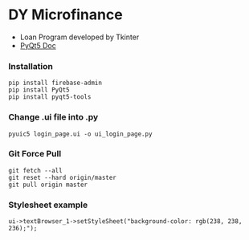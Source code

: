 # DY Microfinance
- Loan Program developed by Tkinter
- [PyQt5 Doc](https://wikidocs.net/21849)

### Installation
```
pip install firebase-admin
pip install PyQt5
pip install pyqt5-tools
```

### Change .ui file into .py
```
pyuic5 login_page.ui -o ui_login_page.py
```

### Git Force Pull
```
git fetch --all
git reset --hard origin/master
git pull origin master
```

### Stylesheet example
```
ui->textBrowser_1->setStyleSheet("background-color: rgb(238, 238, 236);");
```